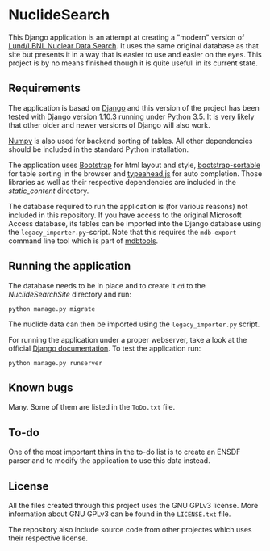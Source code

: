 # NuclideSearch
This Django application is an attempt at creating a "modern" version of [Lund/LBNL Nuclear Data Search](http://nucleardata.nuclear.lu.se/toi/). It uses the same original database as that site but presents it in a way that is easier to use and easier on the eyes. This project is by no means finished though it is quite usefull in its current state.

## Requirements
The application is basad on [Django](http://djangoproject.com/) and this version of the project has been tested with Django version 1.10.3 running under Python 3.5. It is very likely that other older and newer versions of Django will also work.

[Numpy](http://www.numpy.org) is also used for backend sorting of tables. All other dependencies should be included in the standard Python installation.

The application uses [Bootstrap](http://getbootstrap.com) for html layout and style, [bootstrap-sortable](https://github.com/drvic10k/bootstrap-sortable) for table sorting in the browser and [typeahead.js](http://twitter.github.io/typeahead.js/) for auto completion. Those libraries as well as their respective dependencies are included in the *static_content* directory.

The database required to run the application is (for various reasons) not included in this repository. If you have access to the original Microsoft Access database, its tables can be imported into the Django database using the `legacy_importer.py`-script. Note that this requires the `mdb-export` command line tool which is part of [mdbtools](https://github.com/brianb/mdbtools).

## Running the application
The database needs to be in place and to create it `cd` to the *NuclideSearchSite* directory and run:

    python manage.py migrate
    
The nuclide data can then be imported using the `legacy_importer.py` script.

For running the application under a proper webserver, take a look at the official [Django documentation](https://docs.djangoproject.com/en/1.10/howto/deployment/wsgi/modwsgi/). To test the application run:

    python manage.py runserver

## Known bugs
Many. Some of them are listed in the `ToDo.txt` file.

## To-do
One of the most important thins in the to-do list is to create an ENSDF parser and to modify the application to use this data instead.

## License
All the files created through this project uses the GNU GPLv3 license. More information about GNU GPLv3 can be found in the `LICENSE.txt` file.

The repository also include source code from other projectes which uses their respective license.


